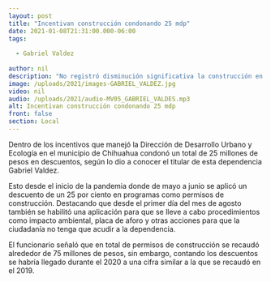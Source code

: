 ```yaml
---
layout: post
title: "Incentivan construcción condonando 25 mdp"
date: 2021-01-08T21:31:00.000-06:00
tags:
  
  - Gabriel Valdez
  
author: nil
description: "No registró disminución significativa la construcción en el municipio de Chihuahua."
image: /uploads/2021/images-GABRIEL_VALDEZ.jpg
video: nil
audio: /uploads/2021/audio-MV05_GABRIEL_VALDES.mp3
alt: Incentivan construcción condonando 25 mdp
front: false
section: Local
---
```


Dentro de los incentivos que manejó la Dirección de Desarrollo Urbano y Ecología en el municipio de Chihuahua condonó un total de 25 millones de pesos en descuentos, según lo dio a conocer el titular de esta dependencia Gabriel Valdez.

Esto desde el inicio de la pandemia donde de mayo a junio se aplicó un descuento de un 25 por ciento en programas como permisos de construcción. Destacando que desde el primer día del mes de agosto también se habilitó una aplicación para que se lleve a cabo procedimientos como impacto ambiental, placa de aforo y otras acciones para que la ciudadanía no tenga que acudir a la dependencia.

El funcionario señaló que en total de permisos de construcción se recaudó alrededor de 75 millones de pesos, sin embargo, contando los descuentos se habría llegado durante el 2020 a una cifra similar a la que se recaudó en el 2019.